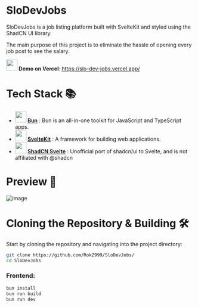 # SloDevJobs 

SloDevJobs is a job listing platform built with SvelteKit and styled using the ShadCN UI library. 

The main purpose of this project is to eliminate the hassle of opening every job post to see the salary.

**<img src="https://github.com/RokZ999/SloDevJobs/assets/71169333/16151eac-bc4c-4dd4-aa59-d03787f7ebf8" width="30"> Demo on Vercel**: https://slo-dev-jobs.vercel.app/

# Tech Stack 📚

- **<img src="https://github.com/RokZ999/SloDevJobs/assets/71169333/2afcc092-b5c3-4a37-9a91-4e830cf4a427" width="30"> [Bun](https://bun.sh/)** : Bun is an all-in-one toolkit for JavaScript and TypeScript apps.
- **<img src="https://github.com/RokZ999/SloDevJobs/assets/71169333/2a9fc93e-42da-4343-8ab1-cdab5b7403c9" width="30"> [SvelteKit](https://kit.svelte.dev/)** :  A framework for building web applications. 
- **<img src="https://github.com/RokZ999/SloDevJobs/assets/71169333/d68a5f5b-2359-4fc9-a216-48adeadc5d40" width="30"> [ShadCN Svelte](https://www.shadcn-svelte.com/)** : Unofficial port of shadcn/ui to Svelte, and is not affiliated with @shadcn


# Preview 📸
![image](https://github.com/RokZ999/SloDevJobs/assets/71169333/5c763775-4837-4523-8202-bfb472963b0e)


# Cloning the Repository & Building 🛠️

Start by cloning the repository and navigating into the project directory:

```bash
git clone https://github.com/RokZ999/SloDevJobs/
cd SloDevJobs
```

### Frontend:

```bash
bun install
bun run build
bun run dev
```
